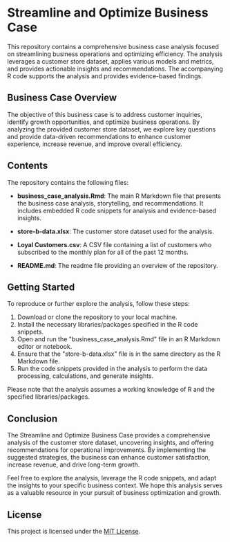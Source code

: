 # Streamline and Optimize Business Case

This repository contains a comprehensive business case analysis focused on streamlining business operations and optimizing efficiency. The analysis leverages a customer store dataset, applies various models and metrics, and provides actionable insights and recommendations. The accompanying R code supports the analysis and provides evidence-based findings.

## Business Case Overview

The objective of this business case is to address customer inquiries, identify growth opportunities, and optimize business operations. By analyzing the provided customer store dataset, we explore key questions and provide data-driven recommendations to enhance customer experience, increase revenue, and improve overall efficiency.

## Contents

The repository contains the following files:

- **business_case_analysis.Rmd**: The main R Markdown file that presents the business case analysis, storytelling, and recommendations. It includes embedded R code snippets for analysis and evidence-based insights.

- **store-b-data.xlsx**: The customer store dataset used for the analysis.

- **Loyal Customers.csv**: A CSV file containing a list of customers who subscribed to the monthly plan for all of the past 12 months.

- **README.md**: The readme file providing an overview of the repository.

## Getting Started

To reproduce or further explore the analysis, follow these steps:

1. Download or clone the repository to your local machine.
2. Install the necessary libraries/packages specified in the R code snippets.
3. Open and run the "business_case_analysis.Rmd" file in an R Markdown editor or notebook.
4. Ensure that the "store-b-data.xlsx" file is in the same directory as the R Markdown file.
5. Run the code snippets provided in the analysis to perform the data processing, calculations, and generate insights.

Please note that the analysis assumes a working knowledge of R and the specified libraries/packages.

## Conclusion

The Streamline and Optimize Business Case provides a comprehensive analysis of the customer store dataset, uncovering insights, and offering recommendations for operational improvements. By implementing the suggested strategies, the business can enhance customer satisfaction, increase revenue, and drive long-term growth.

Feel free to explore the analysis, leverage the R code snippets, and adapt the insights to your specific business context. We hope this analysis serves as a valuable resource in your pursuit of business optimization and growth.

## License

This project is licensed under the [MIT License](LICENSE).
